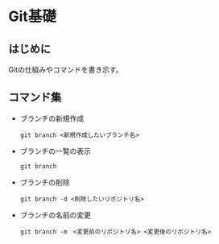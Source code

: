 # Git基礎

## はじめに

Gitの仕組みやコマンドを書き示す。

## コマンド集

- ブランチの新規作成
    ```
    git branch <新規作成したいブランチ名>
    ```
- ブランチの一覧の表示
    ```
    git branch
    ```
- ブランチの削除
    ```
    git branch -d <削除したいリポジトリ名>
    ```
- ブランチの名前の変更
    ```
    git branch -m　<変更前のリポジトリ名> <変更後のリポジトリ名>
    ```
